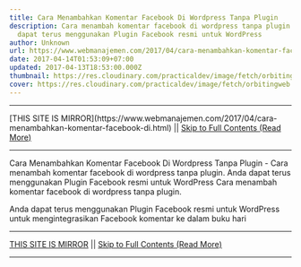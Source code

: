 ```yaml
---
title: Cara Menambahkan Komentar Facebook Di Wordpress Tanpa Plugin
description: Cara menambah komentar facebook di wordpress tanpa plugin. Anda
  dapat terus menggunakan Plugin Facebook resmi untuk WordPress
author: Unknown
url: https://www.webmanajemen.com/2017/04/cara-menambahkan-komentar-facebook-di.html
date: 2017-04-14T01:53:09+07:00
updated: 2017-04-13T18:53:00.000Z
thumbnail: https://res.cloudinary.com/practicaldev/image/fetch/orbitingweb.com/wp-content/uploads/facebook-create-app-page.png?resize=641%2C174
cover: https://res.cloudinary.com/practicaldev/image/fetch/orbitingweb.com/wp-content/uploads/facebook-create-app-page.png?resize=641%2C174
---
```


<hr/> [THIS SITE IS MIRROR](https://www.webmanajemen.com/2017/04/cara-menambahkan-komentar-facebook-di.html) || <a href="https://www.webmanajemen.com/2017/04/cara-menambahkan-komentar-facebook-di.html" rel="follow" class="button" id="read-more">Skip to Full Contents (Read More)</a> <hr/> Cara Menambahkan Komentar Facebook Di Wordpress Tanpa Plugin - Cara menambah komentar facebook di wordpress tanpa plugin. Anda dapat terus menggunakan Plugin Facebook resmi untuk WordPress Cara menambah komentar facebook di wordpress tanpa plugin. 

Anda dapat terus menggunakan        Plugin Facebook resmi untuk WordPress       untuk mengintegrasikan Facebook komentar ke dalam buku hari <hr/> [THIS SITE IS MIRROR](https://www.webmanajemen.com/2017/04/cara-menambahkan-komentar-facebook-di.html) || <a href="https://www.webmanajemen.com/2017/04/cara-menambahkan-komentar-facebook-di.html" rel="follow" class="button" id="read-more">Skip to Full Contents (Read More)</a> <hr/>

<script>
    if (location.host.includes('dimaslanjaka12')) {
      location.replace('https://www.webmanajemen.com/2017/04/cara-menambahkan-komentar-facebook-di.html');
    }
  </script>